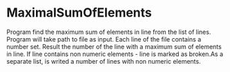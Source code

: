 # MaximalSumOfElements

Program find the maximum sum of elements in line from the list of lines. Program will take path to file as input. Each line of the file contains a number set. Result the number of the line with a maximum sum of elements in line. If line contains non numeric elements - line is marked as broken.As a separate list, is writed a number of lines with non numeric elements.
